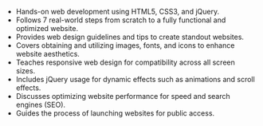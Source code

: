 - Hands-on web development using HTML5, CSS3, and jQuery.
- Follows 7 real-world steps from scratch to a fully functional and optimized website.
- Provides web design guidelines and tips to create standout websites.
- Covers obtaining and utilizing images, fonts, and icons to enhance website aesthetics.
- Teaches responsive web design for compatibility across all screen sizes.
- Includes jQuery usage for dynamic effects such as animations and scroll effects.
- Discusses optimizing website performance for speed and search engines (SEO).
- Guides the process of launching websites for public access.
